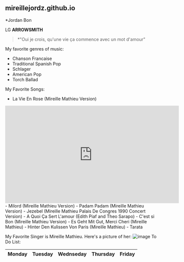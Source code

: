 ## mireillejordz.github.io
*Jordan Bon

LG **ARROWSMITH**
>*"Oui je crois, qu'une vie ça commence avec un mot d'amour"

My favorite genres of music:
- Chanson Francaise
- Traditional Spanish Pop
- Schlager 
- American Pop
- Torch Ballad

My Favorite Songs:

- La Vie En Rose (Mireille Mathieu Version)
 
 <iframe width="560" height="315" src="https://www.youtube.com/embed/IHZuKSJZACg" title="YouTube video player" frameborder="0" allow="accelerometer; autoplay; clipboard-write; encrypted-media; gyroscope; picture-in-picture; web-share" allowfullscreen></iframe>
- Milord (Mireille Mathieu Version)
- Padam Padam (Mireille Mathieu Version)
- Jezebel (Mireille Mathieu Palais De Congres 1990 Concert Version)
- A Quoi Ça Sert L'amour (Edith Piaf and Theo Sarapo)
- C'est si Bon (Mireille Mathieu Version)
- Es Geht Mit Gut, Merci Cheri (Mireille Mathieu)
- Hinter Den Kulissen Von Paris (Mireille Mathieu)
- Tarata






My Favorite Singer is Mireille Mathieu.
Here's a picture of her:
![image](https://user-images.githubusercontent.com/122245125/211964766-4f199e1e-d14c-4c16-b6e9-967b7ea6d57a.png)
To Do List:

| Monday | Tuesday | Wednseday | Thursday | Friday |
| ------ | ------- | --------- | -------- | ------ |

